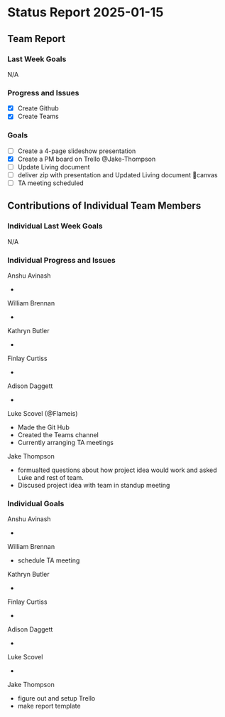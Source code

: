 # Status Report 2025-01-15

<!-- filename format is YYYYMMDD.md -->

<!-- Both sections should have the following three subsections. Each subsection is best organized as bullet points, though you can write a paragraph instead.   -->

## Team Report
<!-- status update for your TA, including an agenda for the project standup meeting -->

### Last Week Goals
<!-- The first subsection is easy. It should be an exact copy of the third section from last week (i.e., goals from a week ago). It is empty for the first week -->

N/A

### Progress and Issues

<!-- The second subsection reports on progress and issues: what you did, what worked, what you learned, where you had trouble, and where you are stuck -->

- [x] Create Github
- [x] Create Teams

### Goals

<!-- The third subsection should outline your plans and goals for the following week. Each bullet point should include a measurable task and a time estimate. You may use nested bullet points for parts of a larger task. No bottom-level time estimate should be greater than 3 days. If a task would be larger, think about a logical way to break it down and to have insight into progress. If tasks from one week aren’t yet complete, they should roll over into tasks for the next week, with an updated estimate for time to completion.
For the weekly report, this third subsection should be higher-level and indicate who is responsible for what tasks. Also, it’s good to include longer-term goals in this list as well, to keep the bigger picture in mind and plan beyond just the next week.  -->

- [ ] Create a 4-page slideshow presentation
- [X] Create a PM board on Trello @Jake-Thompson
- [ ] Update Living document
- [ ] deliver zip with presentation and Updated Living document 🚚canvas
- [ ] TA meeting scheduled

## Contributions of Individual Team Members

### Individual Last Week Goals

<!-- The first subsection is easy. It should be an exact copy of the third section from last week (i.e., goals from a week ago). It is empty for the first week -->

N/A

### Individual Progress and Issues

<!-- The second subsection reports on progress and issues: what you did, what worked, what you learned, where you had trouble, and where you are stuck -->

Anshu Avinash

-

William Brennan

-

Kathryn Butler

-

Finlay Curtiss

-

Adison Daggett

-

Luke Scovel (@Flameis)

- Made the Git Hub
- Created the Teams channel
- Currently arranging TA meetings

Jake Thompson

- formualted questions about how project idea would work and asked Luke and rest of team.
- Discused project idea with team in standup meeting

### Individual Goals

<!-- The third subsection should outline your plans and goals for the following week. Each bullet point should include a measurable task and a time estimate. You may use nested bullet points for parts of a larger task. No bottom-level time estimate should be greater than 3 days. If a task would be larger, think about a logical way to break it down and to have insight into progress. If tasks from one week aren’t yet complete, they should roll over into tasks for the next week, with an updated estimate for time to completion.
For the weekly report, this third subsection should be higher-level and indicate who is responsible for what tasks. Also, it’s good to include longer-term goals in this list as well, to keep the bigger picture in mind and plan beyond just the next week.  -->

Anshu Avinash

-

William Brennan

- schedule TA meeting

Kathryn Butler

-

Finlay Curtiss

-

Adison Daggett

-

Luke Scovel

-

Jake Thompson

- figure out and setup Trello
- make report template
